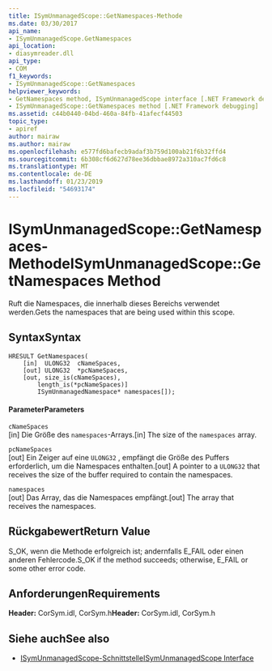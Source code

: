 ```yaml
---
title: ISymUnmanagedScope::GetNamespaces-Methode
ms.date: 03/30/2017
api_name:
- ISymUnmanagedScope.GetNamespaces
api_location:
- diasymreader.dll
api_type:
- COM
f1_keywords:
- ISymUnmanagedScope::GetNamespaces
helpviewer_keywords:
- GetNamespaces method, ISymUnmanagedScope interface [.NET Framework debugging]
- ISymUnmanagedScope::GetNamespaces method [.NET Framework debugging]
ms.assetid: c44b0440-04bd-460a-84fb-41afecf44503
topic_type:
- apiref
author: mairaw
ms.author: mairaw
ms.openlocfilehash: e577fd6bafecb9adaf3b759d100ab21f6b32ffd4
ms.sourcegitcommit: 6b308cf6d627d78ee36dbbae8972a310ac7fd6c8
ms.translationtype: MT
ms.contentlocale: de-DE
ms.lasthandoff: 01/23/2019
ms.locfileid: "54693174"
---
```

# <a name="isymunmanagedscopegetnamespaces-method"></a><span data-ttu-id="cd052-102">ISymUnmanagedScope::GetNamespaces-Methode</span><span class="sxs-lookup"><span data-stu-id="cd052-102">ISymUnmanagedScope::GetNamespaces Method</span></span>
<span data-ttu-id="cd052-103">Ruft die Namespaces, die innerhalb dieses Bereichs verwendet werden.</span><span class="sxs-lookup"><span data-stu-id="cd052-103">Gets the namespaces that are being used within this scope.</span></span>  
  
## <a name="syntax"></a><span data-ttu-id="cd052-104">Syntax</span><span class="sxs-lookup"><span data-stu-id="cd052-104">Syntax</span></span>  
  
```  
HRESULT GetNamespaces(  
    [in]  ULONG32  cNameSpaces,  
    [out] ULONG32  *pcNameSpaces,  
    [out, size_is(cNameSpaces),  
        length_is(*pcNameSpaces)]  
        ISymUnmanagedNamespace* namespaces[]);  
```  
  
#### <a name="parameters"></a><span data-ttu-id="cd052-105">Parameter</span><span class="sxs-lookup"><span data-stu-id="cd052-105">Parameters</span></span>  
 `cNameSpaces`  
 <span data-ttu-id="cd052-106">[in] Die Größe des `namespaces`-Arrays.</span><span class="sxs-lookup"><span data-stu-id="cd052-106">[in] The size of the `namespaces` array.</span></span>  
  
 `pcNameSpaces`  
 <span data-ttu-id="cd052-107">[out] Ein Zeiger auf eine `ULONG32` , empfängt die Größe des Puffers erforderlich, um die Namespaces enthalten.</span><span class="sxs-lookup"><span data-stu-id="cd052-107">[out] A pointer to a `ULONG32` that receives the size of the buffer required to contain the namespaces.</span></span>  
  
 `namespaces`  
 <span data-ttu-id="cd052-108">[out] Das Array, das die Namespaces empfängt.</span><span class="sxs-lookup"><span data-stu-id="cd052-108">[out] The array that receives the namespaces.</span></span>  
  
## <a name="return-value"></a><span data-ttu-id="cd052-109">Rückgabewert</span><span class="sxs-lookup"><span data-stu-id="cd052-109">Return Value</span></span>  
 <span data-ttu-id="cd052-110">S_OK, wenn die Methode erfolgreich ist; andernfalls E_FAIL oder einen anderen Fehlercode.</span><span class="sxs-lookup"><span data-stu-id="cd052-110">S_OK if the method succeeds; otherwise, E_FAIL or some other error code.</span></span>  
  
## <a name="requirements"></a><span data-ttu-id="cd052-111">Anforderungen</span><span class="sxs-lookup"><span data-stu-id="cd052-111">Requirements</span></span>  
 <span data-ttu-id="cd052-112">**Header:** CorSym.idl, CorSym.h</span><span class="sxs-lookup"><span data-stu-id="cd052-112">**Header:** CorSym.idl, CorSym.h</span></span>  
  
## <a name="see-also"></a><span data-ttu-id="cd052-113">Siehe auch</span><span class="sxs-lookup"><span data-stu-id="cd052-113">See also</span></span>
- [<span data-ttu-id="cd052-114">ISymUnmanagedScope-Schnittstelle</span><span class="sxs-lookup"><span data-stu-id="cd052-114">ISymUnmanagedScope Interface</span></span>](../../../../docs/framework/unmanaged-api/diagnostics/isymunmanagedscope-interface.md)
